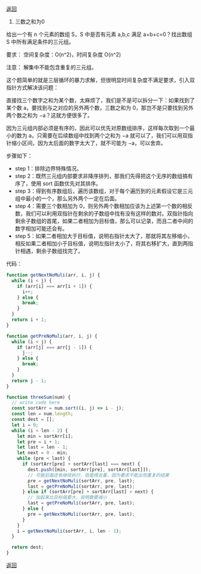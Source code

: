 [返回](./#/algorithm/)

1. 三数之和为0

给出一个有 n 个元素的数组 S，S 中是否有元素 a,b,c 满足 a+b+c=0？找出数组 S 中所有满足条件的三元组。

要求：
空间复杂度：O(n^2)，时间复杂度 O(n^2)

注意：
解集中不能包含重复的三元组。

这个题简单的就是三层循环的暴力求解，但很明显时间复杂度不满足要求，引入双指针方式解决该问题：

直接找三个数字之和为某个数，太麻烦了，我们是不是可以拆分一下：如果找到了某个数 a，要找到与之对应的另外两个数，三数之和为 0，那岂不是只要找到另外两个数之和为 −a？这就方便很多了。

因为三元组内部必须是有序的，因此可以优先对原数组排序，这样每次取到一个最小的数为 a，只需要在后续数组中找到两个之和为 −a 就可以了，我们可以用双指针缩小区间，因为太后面的数字太大了，就不可能为 −a，可以舍弃。

步骤如下：

- step 1：排除边界特殊情况。
- step 2：既然三元组内部要求非降序排列，那我们先得把这个无序的数组搞有序了，使用 sort 函数优先对其排序。
- step 3：得到有序数组后，遍历该数组，对于每个遍历到的元素假设它是三元组中最小的一个，那么另外两个一定在后面。
- step 4：需要三个数相加为 0，则另外两个数相加应该为上述第一个数的相反数，我们可以利用双指针在剩余的子数组中找有没有这样的数对。双指针指向剩余子数组的首尾，如果二者相加为目标值，那么可以记录，而且二者中间的数字相加可能还会有。
- step 5：如果二者相加大于目标值，说明右指针太大了，那就将其左移缩小，相反如果二者相加小于目标值，说明左指针太小了，将其右移扩大，直到两指针相遇，剩余子数组找完了。

代码：

```javascript
function getNextNoMuli(arr, i, j) {
  while (i < j) {
    if (arr[i] === arr[i + 1]) {
      i++;
    } else {
      break;
    }
  }
  return i + 1;
}

function getPreNoMuli(arr, i, j) {
  while (i < j) {
    if (arr[j] === arr[j - 1]) {
      j--;
    } else {
      break;
    }
  }
  return j - 1;
}

function threeSum(num) {
  // write code here
  const sortArr = num.sort((i, j) => i - j);
  const len = num.length;
  const dest = [];
  let i = 0;
  while (i < len - 2) {
    let min = sortArr[i];
    let pre = i + 1;
    let last = len - 1;
    let next = 0 - min;
    while (pre < last) {
      if (sortArr[pre] + sortArr[last] === next) {
        dest.push([min, sortArr[pre], sortArr[last]]);
        // 可能后面还有继续执行，但是得去重，因为要求不能出现重复的结果
        pre = getNextNoMuli(sortArr, pre, last);
        last = getPreNoMuli(sortArr, pre, last);
      } else if (sortArr[pre] + sortArr[last] > next) {
        // 加起来比目标值要大，说明数要减小
        last = getPreNoMuli(sortArr, pre, last);
      } else {
        pre = getNextNoMuli(sortArr, pre, last);
      }
    }
    i = getNextNoMuli(sortArr, i, len - 1);
  }

  return dest;
}
```

[返回](./#/algorithm/)
